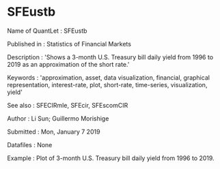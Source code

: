 # SFEustb

Name of QuantLet : SFEustb

Published in : Statistics of Financial Markets

Description : 'Shows a 3-month U.S. Treasury bill daily yield from 1996 to 2019 as an approximation
of the short rate.'

Keywords : 'approximation, asset, data visualization, financial, graphical representation,
interest-rate, plot, short-rate, time-series, visualization, yield'

See also : SFECIRmle, SFEcir, SFEscomCIR

Author : Li Sun; Guillermo Morishige

Submitted : Mon, January 7 2019

Datafiles : None

Example : Plot of 3-month U.S. Treasury bill daily yield from 1996 to 2019.

